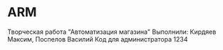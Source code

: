 # ARM
Творческая работа "Автоматизация магазина"
Выполнили: 
Кирдяев Максим,
Поспелов Василий
    Код для администратора 1234
